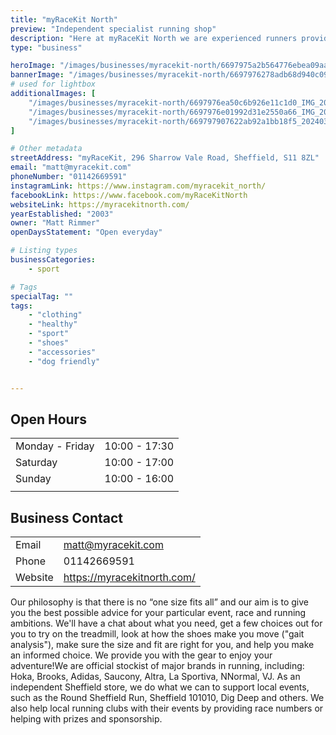 ```yaml
---
title: "myRaceKit North"
preview: "Independent specialist running shop"
description: "Here at myRaceKit North we are experienced runners providing honest advice to our customers. We provide everything you need for your day-to-day running, whether that's Couch to 5K, 10K, half marathon, marathon, ultra, training, or anything in between."
type: "business"

heroImage: "/images/businesses/myracekit-north/6697975a2b564776ebea09aa_myRacekit-thumb.jpg"
bannerImage: "/images/businesses/myracekit-north/6697976278adb68d940c09bf_1000006180---myRaceKit-North.jpg"
# used for lightbox
additionalImages: [
    "/images/businesses/myracekit-north/6697976ea50c6b926e11c1d0_IMG_20230213_101114_422---myRaceKit-North.jpg",
    "/images/businesses/myracekit-north/6697976e01992d31e2550a66_IMG_20240524_082821_346---myRaceKit-North.webp",
    "/images/businesses/myracekit-north/669797907622ab92a1bb18f5_20240301_095405---myRaceKit-North.jpg"
]

# Other metadata
streetAddress: "myRaceKit, 296 Sharrow Vale Road, Sheffield, S11 8ZL"
email: "matt@myracekit.com"
phoneNumber: "01142669591"
instagramLink: https://www.instagram.com/myracekit_north/
facebookLink: https://www.facebook.com/myRaceKitNorth
websiteLink: https://myracekitnorth.com/
yearEstablished: "2003"
owner: "Matt Rimmer"
openDaysStatement: "Open everyday"

# Listing types
businessCategories:
    - sport

# Tags
specialTag: ""
tags:
    - "clothing"
    - "healthy"
    - "sport"
    - "shoes"
    - "accessories"
    - "dog friendly"


---
```


## Open Hours

|                 |               |
| --------------- | ------------- |
| Monday - Friday | 10:00 - 17:30 |
| Saturday        | 10:00 - 17:00 |
| Sunday          | 10:00 - 16:00 |
|                 |               |

## Business Contact

|         |                             |
| ------- | --------------------------- |
| Email   | matt@myracekit.com          |
| Phone   | 01142669591                 |
| Website | https://myracekitnorth.com/ |

Our philosophy is that there is no “one size fits all” and our aim is to give you the best possible advice for your particular event, race and running ambitions.
We'll have a chat about what you need, get a few choices out for you to try on the treadmill, look at how the shoes make you move ("gait analysis"), make sure the size and fit are right for you, and help you make an informed choice.
We provide you with the gear to enjoy your adventure!We are official stockist of major brands in running, including: Hoka, Brooks, Adidas, Saucony, Altra, La Sportiva, NNormal, VJ.
As an independent Sheffield store, we do what we can to support local events, such as the Round Sheffield Run, Sheffield 101010, Dig Deep and others.
We also help local running clubs with their events by providing race numbers or helping with prizes and sponsorship.

